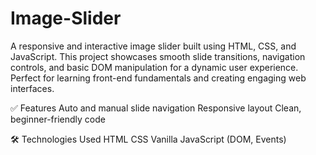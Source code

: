 # Image-Slider
A responsive and interactive image slider built using HTML, CSS, and JavaScript. This project showcases smooth slide transitions, navigation controls, and basic DOM manipulation for a dynamic user experience. Perfect for learning front-end fundamentals and creating engaging web interfaces.

✅ Features
   Auto and manual slide navigation
   Responsive layout
   Clean, beginner-friendly code

🛠️ Technologies Used
   HTML
   CSS
   Vanilla JavaScript (DOM, Events)


